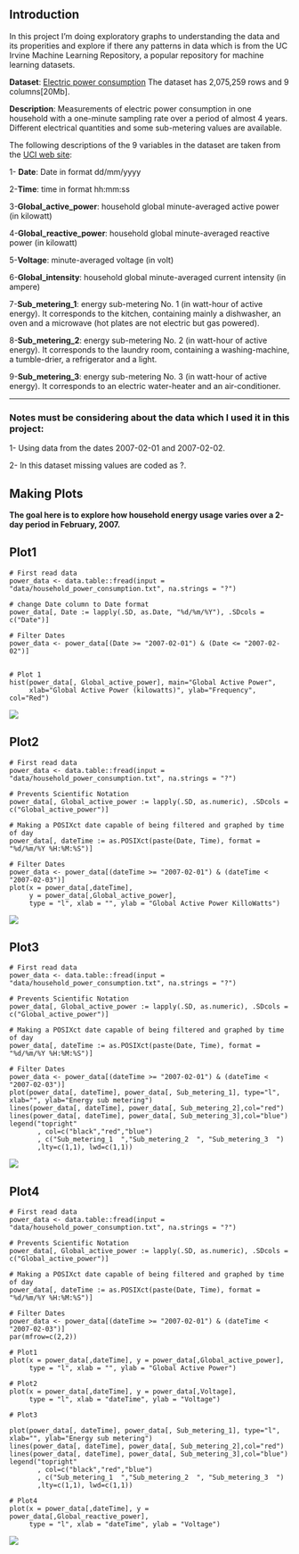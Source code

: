 Introduction
------------

In this project I’m doing exploratory graphs to understanding the data
and its properities and explore if there any patterns in data which is
from the UC Irvine Machine Learning Repository, a popular repository for
machine learning datasets.

**Dataset**: [Electric power
consumption](https://archive.ics.uci.edu/ml/datasets/Individual+household+electric+power+consumption)
The dataset has 2,075,259 rows and 9 columns\[20Mb\].

**Description**: Measurements of electric power consumption in one
household with a one-minute sampling rate over a period of almost 4
years. Different electrical quantities and some sub-metering values are
available.

The following descriptions of the 9 variables in the dataset are taken
from the [UCI web
site](https://archive.ics.uci.edu/ml/datasets/Individual+household+electric+power+consumption):

1- **Date**: Date in format dd/mm/yyyy

2-**Time**: time in format hh:mm:ss

3-**Global\_active\_power**: household global minute-averaged active
power (in kilowatt)

4-**Global\_reactive\_power**: household global minute-averaged reactive
power (in kilowatt)

5-**Voltage**: minute-averaged voltage (in volt)

6-**Global\_intensity**: household global minute-averaged current
intensity (in ampere)

7-**Sub\_metering\_1**: energy sub-metering No. 1 (in watt-hour of
active energy). It corresponds to the kitchen, containing mainly a
dishwasher, an oven and a microwave (hot plates are not electric but gas
powered).

8-**Sub\_metering\_2**: energy sub-metering No. 2 (in watt-hour of
active energy). It corresponds to the laundry room, containing a
washing-machine, a tumble-drier, a refrigerator and a light.

9-**Sub\_metering\_3**: energy sub-metering No. 3 (in watt-hour of
active energy). It corresponds to an electric water-heater and an
air-conditioner.

------------------------------------------------------------------------

### Notes must be considering about the data which I used it in this project:

1- Using data from the dates 2007-02-01 and 2007-02-02.

2- In this dataset missing values are coded as ?.

Making Plots
------------

**The goal here is to explore how household energy usage varies over a
2-day period in February, 2007.**

Plot1
-----

    # First read data
    power_data <- data.table::fread(input = "data/household_power_consumption.txt", na.strings = "?")

    # change Date column to Date format
    power_data[, Date := lapply(.SD, as.Date, "%d/%m/%Y"), .SDcols = c("Date")]

    # Filter Dates
    power_data <- power_data[(Date >= "2007-02-01") & (Date <= "2007-02-02")]


    # Plot 1
    hist(power_data[, Global_active_power], main="Global Active Power", 
         xlab="Global Active Power (kilowatts)", ylab="Frequency", col="Red")

![](https://github.com/DoaaElbanna/Data-Science-Projects/blob/master/03_ElectricPowerConsumptionProject/graphs/plot1.png)

Plot2
-----

    # First read data
    power_data <- data.table::fread(input = "data/household_power_consumption.txt", na.strings = "?")

    # Prevents Scientific Notation
    power_data[, Global_active_power := lapply(.SD, as.numeric), .SDcols = c("Global_active_power")]

    # Making a POSIXct date capable of being filtered and graphed by time of day
    power_data[, dateTime := as.POSIXct(paste(Date, Time), format = "%d/%m/%Y %H:%M:%S")]

    # Filter Dates
    power_data <- power_data[(dateTime >= "2007-02-01") & (dateTime < "2007-02-03")]
    plot(x = power_data[,dateTime],
         y = power_data[,Global_active_power], 
         type = "l", xlab = "", ylab = "Global Active Power KilloWatts")

![](https://github.com/DoaaElbanna/Data-Science-Projects/blob/master/03_ElectricPowerConsumptionProject/graphs/plot2.png)

Plot3
-----

    # First read data
    power_data <- data.table::fread(input = "data/household_power_consumption.txt", na.strings = "?")

    # Prevents Scientific Notation
    power_data[, Global_active_power := lapply(.SD, as.numeric), .SDcols = c("Global_active_power")]

    # Making a POSIXct date capable of being filtered and graphed by time of day
    power_data[, dateTime := as.POSIXct(paste(Date, Time), format = "%d/%m/%Y %H:%M:%S")]

    # Filter Dates
    power_data <- power_data[(dateTime >= "2007-02-01") & (dateTime < "2007-02-03")]
    plot(power_data[, dateTime], power_data[, Sub_metering_1], type="l", xlab="", ylab="Energy sub metering")
    lines(power_data[, dateTime], power_data[, Sub_metering_2],col="red")
    lines(power_data[, dateTime], power_data[, Sub_metering_3],col="blue")
    legend("topright"
           , col=c("black","red","blue")
           , c("Sub_metering_1  ","Sub_metering_2  ", "Sub_metering_3  ")
           ,lty=c(1,1), lwd=c(1,1))

![](https://github.com/DoaaElbanna/Data-Science-Projects/blob/master/03_ElectricPowerConsumptionProject/graphs/plot3.png)

Plot4
-----

    # First read data
    power_data <- data.table::fread(input = "data/household_power_consumption.txt", na.strings = "?")

    # Prevents Scientific Notation
    power_data[, Global_active_power := lapply(.SD, as.numeric), .SDcols = c("Global_active_power")]

    # Making a POSIXct date capable of being filtered and graphed by time of day
    power_data[, dateTime := as.POSIXct(paste(Date, Time), format = "%d/%m/%Y %H:%M:%S")]

    # Filter Dates
    power_data <- power_data[(dateTime >= "2007-02-01") & (dateTime < "2007-02-03")]
    par(mfrow=c(2,2))

    # Plot1
    plot(x = power_data[,dateTime], y = power_data[,Global_active_power], 
         type = "l", xlab = "", ylab = "Global Active Power")

    # Plot2
    plot(x = power_data[,dateTime], y = power_data[,Voltage], 
         type = "l", xlab = "dateTime", ylab = "Voltage")

    # Plot3

    plot(power_data[, dateTime], power_data[, Sub_metering_1], type="l", xlab="", ylab="Energy sub metering")
    lines(power_data[, dateTime], power_data[, Sub_metering_2],col="red")
    lines(power_data[, dateTime], power_data[, Sub_metering_3],col="blue")
    legend("topright"
           , col=c("black","red","blue")
           , c("Sub_metering_1  ","Sub_metering_2  ", "Sub_metering_3  ")
           ,lty=c(1,1), lwd=c(1,1))

    # Plot4
    plot(x = power_data[,dateTime], y = power_data[,Global_reactive_power], 
         type = "l", xlab = "dateTime", ylab = "Voltage")

![](https://github.com/DoaaElbanna/Data-Science-Projects/blob/master/03_ElectricPowerConsumptionProject/graphs/plot4.png)
